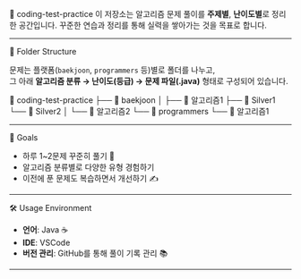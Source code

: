 🐯 coding-test-practice
이 저장소는 알고리즘 문제 풀이를 **주제별**, **난이도별**로 정리한 공간입니다.
꾸준한 연습과 정리를 통해 실력을 쌓아가는 것을 목표로 합니다.

---

📁 Folder Structure

문제는 플랫폼(`baekjoon`, `programmers` 등)별로 폴더를 나누고,  
그 아래 **알고리즘 분류 → 난이도(등급) → 문제 파일(.java)** 형태로 구성되어 있습니다.

📁 coding-test-practice
 ├── 📁 baekjoon
 │    ├── 📁 알고리즘1
           ├── 📁 Silver1
           └── 📁 Silver2
 │    └── 📁 알고리즘2
 └── 📁 programmers
      └── 📁 알고리즘1

---

🎯 Goals

- 하루 1~2문제 꾸준히 풀기 🧩
- 알고리즘 분류별로 다양한 유형 경험하기
- 이전에 푼 문제도 복습하면서 개선하기 ✍️

---

🛠 Usage Environment

- **언어**: Java ☕️  
- **IDE**: VSCode  
- **버전 관리**: GitHub를 통해 풀이 기록 관리 📚

---
